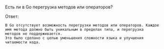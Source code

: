 Есть ли в Go перегрузка методов или операторов?

Ответ:
```
В Go отсутствует возможность перегрузки методов или операторов. Каждое имя метода должно быть уникальным в пределах типа, и перегрузка методов не поддерживается.
Это было сделано с целью уменьшения сложности языка и улучшения читаемости кода.

```
